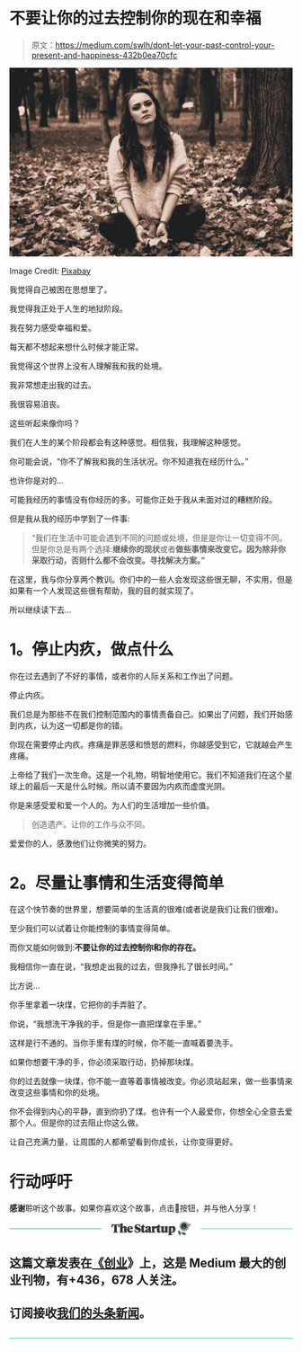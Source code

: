 # 不要让你的过去控制你的现在和幸福

> 原文：<https://medium.com/swlh/dont-let-your-past-control-your-present-and-happiness-432b0ea70cfc>

![](img/1be25172a0a7f9e13551e0c44ff30b05.png)

Image Credit: [Pixabay](https://pixabay.com/photos/sad-girl-sadness-broken-heart-2042536/)

我觉得自己被困在思想里了。

我觉得我正处于人生的地狱阶段。

我在努力感受幸福和爱。

每天都不想起来想什么时候才能正常。

我觉得这个世界上没有人理解我和我的处境。

我非常想走出我的过去。

我很容易沮丧。

这些听起来像你吗？

我们在人生的某个阶段都会有这种感觉。相信我，我理解这种感觉。

你可能会说，“你不了解我和我的生活状况。你不知道我在经历什么。”

也许你是对的…

可能我经历的事情没有你经历的多。可能你正处于我从未面对过的糟糕阶段。

但是我从我的经历中学到了一件事:

> “我们在生活中可能会遇到不同的问题或处境，但是是你让一切变得不同。但是你总是有两个选择:**继续你的现状**或者**做些事情来改变它。因为除非你采取行动，否则什么都不会改变。寻找解决方案。”**

在这里，我与你分享两个教训。你们中的一些人会发现这些很无聊，不实用，但是如果有一个人发现这些很有帮助，我的目的就实现了。

所以继续读下去…

# **1。停止内疚，做点什么**

你在过去遇到了不好的事情，或者你的人际关系和工作出了问题。

停止内疚。

我们总是为那些不在我们控制范围内的事情责备自己。如果出了问题，我们开始感到内疚，认为这一切都是你的错。

你现在需要停止内疚。疼痛是罪恶感和愤怒的燃料，你越感受到它，它就越会产生疼痛。

上帝给了我们一次生命。这是一个礼物，明智地使用它。我们不知道我们在这个星球上的最后一天是什么时候。所以请不要因为内疚而虚度光阴。

你是来感受爱和爱一个人的。为人们的生活增加一些价值。

> 创造遗产。让你的工作与众不同。

爱爱你的人，感激他们让你微笑的努力。

# **2。尽量让事情和生活变得简单**

在这个快节奏的世界里，想要简单的生活真的很难(或者说是我们让我们很难)。

至少我们可以试着让你能控制的事情变得简单。

而你又能如何做到:**不要让你的过去控制你和你的存在。**

我相信你一直在说，“我想走出我的过去，但我挣扎了很长时间。”

比方说…

你手里拿着一块煤，它把你的手弄脏了。

你说，“我想洗干净我的手，但是你一直把煤拿在手里。”

这样是行不通的。当你手里有煤的时候，你不能一直喊着要洗手。

如果你想要干净的手，你必须采取行动，扔掉那块煤。

你的过去就像一块煤，你不能一直等着事情被改变。你必须站起来，做一些事情来改变这些事情和你的处境。

你不会得到内心的平静，直到你扔了煤。也许有一个人最爱你，你想全心全意去爱那个人。但是你的过去阻止你这么做。

让自己充满力量，让周围的人都希望看到你成长，让你变得更好。

# 行动呼吁

**感谢**聆听这个故事。如果你喜欢这个故事，点击👏按钮，并与他人分享！

[![](img/308a8d84fb9b2fab43d66c117fcc4bb4.png)](https://medium.com/swlh)

## 这篇文章发表在[《创业](https://medium.com/swlh)》上，这是 Medium 最大的创业刊物，有+436，678 人关注。

## 订阅接收[我们的头条新闻](https://growthsupply.com/the-startup-newsletter/)。

[![](img/b0164736ea17a63403e660de5dedf91a.png)](https://medium.com/swlh)
